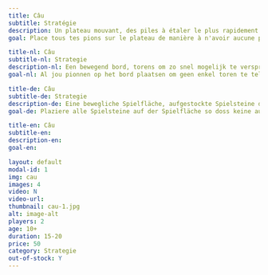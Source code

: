```yaml
---
title: Câu
subtitle: Stratégie
description: Un plateau mouvant, des piles à étaler le plus rapidement possible. Câu est un jeu réservé aux passionnés de stratégie.
goal: Place tous tes pions sur le plateau de manière à n'avoir aucune pile comptabilisée.

title-nl: Câu
subtitle-nl: Strategie
description-nl: Een bewegend bord, torens om zo snel mogelijk te verspreiden. Câu is een spel die voorbehouden is voor liefhebbers van strategie.
goal-nl: Al jou pionnen op het bord plaatsen om geen enkel toren te tellen.

title-de: Câu
subtitle-de: Strategie
description-de: Eine bewegliche Spielfläche, aufgestockte Spielsteine die so schnell wie möglich verteilt werden müssen. Câu ist ein Spiel ausschliesslich für leidenschaftliche Spieler.
goal-de: Plaziere alle Spielsteine auf der Spielfläche so doss keine aufgestockten Spielsteine gezählt werden.

title-en: Câu
subtitle-en: 
description-en: 
goal-en:

layout: default
modal-id: 1
img: cau
images: 4
video: N
video-url: 
thumbnail: cau-1.jpg
alt: image-alt
players: 2
age: 10+
duration: 15-20
price: 50
category: Strategie
out-of-stock: Y
---
```

